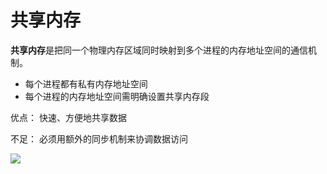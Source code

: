 # 共享内存

**共享内存**是把同一个物理内存区域同时映射到多个进程的内存地址空间的通信机制。

- 每个进程都有私有内存地址空间
- 每个进程的内存地址空间需明确设置共享内存段

优点： 快速、方便地共享数据

不足： 必须用额外的同步机制来协调数据访问

![](https://gitee.com/existorlive/exist-or-live-pic/raw/master/%E6%88%AA%E5%B1%8F2020-10-10%20%E4%B8%8A%E5%8D%885.42.13.png)


